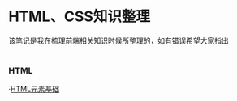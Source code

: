 <h1>HTML、CSS知识整理</h1>
该笔记是我在梳理前端相关知识时候所整理的，如有错误希望大家指出</br>
</br>
<h3>HTML</h3>

·<a href='https://github.com/HoSunghei/Blog/issues/7<'>HTML元素基础</a>

